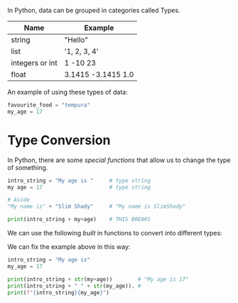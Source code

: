 In Python, data can be grouped in categories called Types. 

| Name            | Example            |
| ---             | ---                |
| string          | "Hello"            |
| list            | '1, 2, 3, 4'       |
| integers or int | 1 -10 23           |
| float           | 3.1415 -3.1415 1.0 |

An example of using these types of data:
```python 
favourite_food = "tempura"
my_age = 17
```

# Type Conversion
In Python, there are some *special functions* that allow us to change the type of something.
```python
intro_string = "My age is "     # type string
my age = 17                     # type string

# Aside
"My name is" + "Slim Shady"     # "My name is SlimShady"

print(intro_string + my+age)    # THIS BREAKS
```

We can use the following *built* in functions to convert into different types:

We can fix the example above in this way:
```python 
intro_string = "My age is"
my_age = 17

print(intro_string + str(my+age))        # "My age is 17"
print(intro_string + " " + str(my_age)). #
print(f"{intro_string}{my_age}")
```
